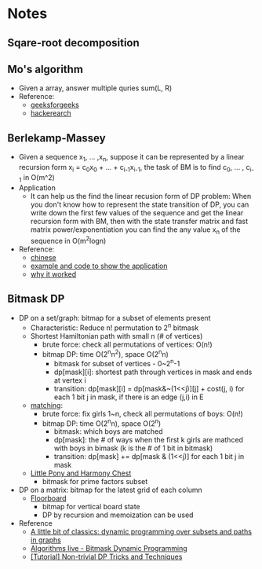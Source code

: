 # Notes

## Sqare-root decomposition

## Mo's algorithm
* Given a array, answer multiple quries sum(L, R)
* Reference: 
	* [geeksforgeeks](https://www.geeksforgeeks.org/mos-algorithm-query-square-root-decomposition-set-1-introduction/)
	* [hackerearch](https://www.hackerearth.com/practice/notes/mos-algorithm/)

## Berlekamp-Massey
* Given a sequence x<sub>1</sub>, ... ,x<sub>n</sub>, suppose it can be represented by a linear recursion form x<sub>i</sub> = c<sub>0</sub>x<sub>0</sub> + ... + c<sub>i-1</sub>x<sub>i-1</sub>, the task of BM is to find c<sub>0</sub>, ... , c<sub>i-1</sub> in O(m^2)
* Application
	* It can help us the find the linear recusion form of DP problem: When you don't know how to represent the state transition of DP, you can write down the first few values of the sequence and get the linear recursion form with BM, then with the state transfer matrix and  fast matrix power/exponentiation you can find the any value x<sub>n</sub> of the sequence in O(m<sup>2</sup>logn)
* Reference: 
	* [chinese](https://www.cnblogs.com/zzqsblog/p/6877339.html)
	* [example and code to show the application](https://codeforces.com/blog/entry/61306)
	* [why it worked](https://grocid.net/2012/11/22/berlekamp-massey-algorithm-explained/)

## Bitmask DP
* DP on a set/graph: bitmap for a subset of elements present
	* Characteristic: Reduce n! permutation to 2<sup>n</sup> bitmask
	* Shortest Hamiltonian path with small n (# of vertices)
		* brute force: check all permutations of vertices: O(n!)
		* bitmap DP: time O(2<sup>n</sup>n<sup>2</sup>), space O(2<sup>n</sup>n) 
			* bitmask for subset of vertices - 0~2<sup>n</sup>-1
			* dp[mask][i]: shortest path through vertices in mask and ends at vertex i
			* transition: dp[mask][i] = dp[mask&~(1<<j)][j] + cost(j, i) for each 1 bit j in mask, if there is an edge (j,i) in E
	* [matching](https://atcoder.jp/contests/dp/tasks/dp_o): 
		* brute force: fix girls 1~n, check all permutations of boys: O(n!)
		* bitmap DP: time O(2<sup>n</sup>n), space O(2<sup>n</sup>)
			* bitmask: which boys are matched
			* dp[mask]: the # of ways when the first k girls are mathced with boys in bimask (k is the # of 1 bit in bitmask)
			* transition: dp[mask] += dp[mask & (1<<j)] for each 1 bit j in mask
	* [Little Pony and Harmony Chest](https://codeforces.com/contest/453/problem/B)
		* bitmask for prime factors subset
* DP on a matrix: bitmap for the latest grid of each column
	* [Floorboard](https://community.topcoder.com/stat?c=problem_statement&pm=8397)
		* bitmap for vertical board state
		* DP by recursion and memoization can be used
* Reference
	* [A little bit of classics: dynamic programming over subsets and paths in graphs](https://codeforces.com/blog/entry/337)
	* [Algorithms live - Bitmask Dynamic Programming](http://algorithms-live.blogspot.com/2017/05/episode-20-bitmask-dynamic-programming.html) 
	* [[Tutorial] Non-trivial DP Tricks and Techniques](https://codeforces.com/blog/entry/47764)